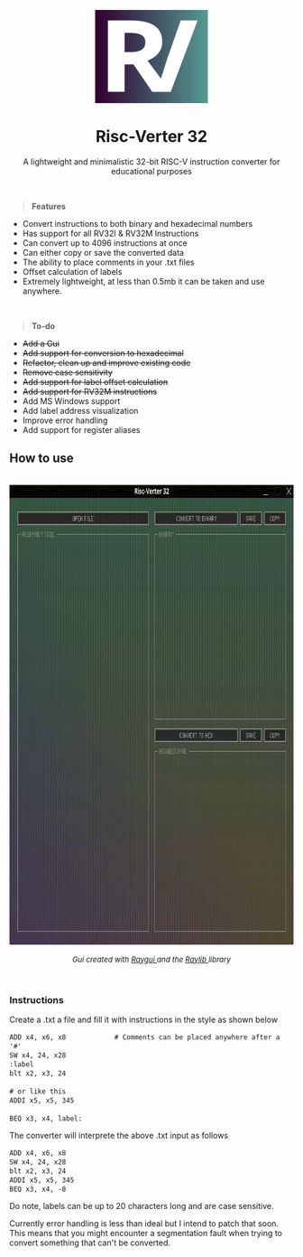 <p align="center">
    <img src="Images/R-VERTER.png" alt="R-VERTER_LOGO" width="200" height="165">
</p>

<h1 align="center">Risc-Verter 32</h1>

<p align="center">
  A lightweight and minimalistic 32-bit RISC-V instruction converter for educational purposes
</p>

&nbsp; 

> **Features**
* Convert instructions to both binary and hexadecimal numbers
* Has support for all RV32I & RV32M Instructions
* Can convert up to 4096 instructions at once
* Can either copy or save the converted data
* The ability to place comments in your .txt files
* Offset calculation of labels
* Extremely lightweight, at less than 0.5mb it can be taken and use anywhere.

&nbsp; 

> **To-do**
* ~~Add a Gui~~
* ~~Add support for conversion to hexadecimal~~
* ~~Refactor, clean up and improve existing code~~
* ~~Remove case sensitivity~~
* ~~Add support for label offset calculation~~
* ~~Add support for RV32M instructions~~
* Add MS Windows support
* Add label address visualization
* Improve error handling
* Add support for register aliases 



## How to use

<p align="center">
  <br>
  <img src="Images/Preview.gif" alt="R-VERTER_LOGO" width="779" height="814">
  <p align = "center">
    <font size ="2">
      <em> Gui created with <a href="https://github.com/raysan5/raygui/tree/master" target = "_blank" rel="nofollow"> Raygui </a>  and the 
      <a href="https://github.com/raysan5/raylib" target = "_blank" rel="nofollow"> Raylib </a> library 
      </em>
    </font>
  </p>
  <br>
</p>

### Instructions

Create a .txt a file and fill it with instructions in the style as shown below

```t
ADD x4, x6, x8            # Comments can be placed anywhere after a '#'
SW x4, 24, x28     
:label
blt x2, x3, 24

# or like this 
ADDI x5, x5, 345

BEQ x3, x4, label:
```

The converter will interprete the above .txt input as follows

```t
ADD x4, x6, x8
SW x4, 24, x28
blt x2, x3, 24               
ADDI x5, x5, 345
BEQ x3, x4, -8
```

Do note, labels can be up to 20 characters long and are case sensitive. 

Currently error handling is less than ideal but I intend to patch that soon. This means that you might encounter a segmentation fault when trying to convert something that can't be converted.

